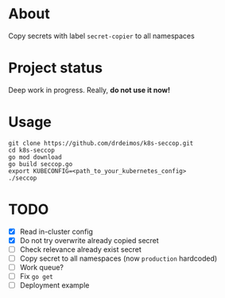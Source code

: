 # About

Copy secrets with label `secret-copier` to all namespaces

# Project status

Deep work in progress. Really, **do not use it now!**

# Usage

```shell
git clone https://github.com/drdeimos/k8s-seccop.git
cd k8s-seccop
go mod download
go build seccop.go
export KUBECONFIG=<path_to_your_kubernetes_config>
./seccop
```

# TODO

- [x] Read in-cluster config
- [x] Do not try overwrite already copied secret
- [ ] Check relevance already exist secret
- [ ] Copy secret to all namespaces (now `production` hardcoded)
- [ ] Work queue?
- [ ] Fix `go get`
- [ ] Deployment example
